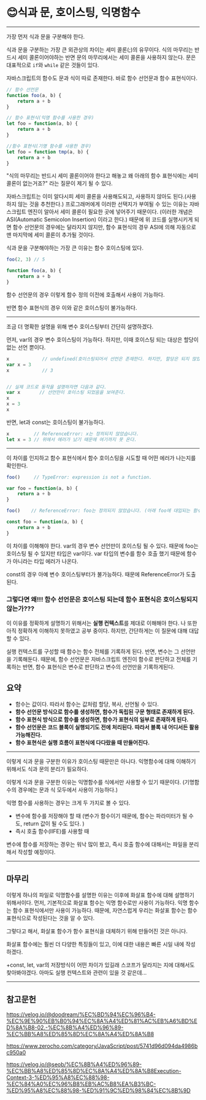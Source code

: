 

# 😊식과 문, 호이스팅, 익명함수

---

가장 먼저 식과 문을 구분해야 한다. 

식과 문을 구분하는 가장 큰 외관상의 차이는 세미 콜론(;)의 유무이다. 식의 마무리는 반드시 세미 콜론이어야하는 반면 문의 마무리에서는 세미 콜론을 사용하지 않는다. 문은 대표적으로 `if`와 `while` 같은 것들이 있다.

자바스크립트의 함수도 문과 식이 따로 존재한다. 바로 함수 선언문과 함수 표현식이다.

```javascript
// 함수 선언문
function foo(a, b) {
	return a + b
}

// 함수 표현식(익명 함수를 사용한 경우)
let foo = function(a, b) {
	return a + b
}

//함수 표현식(기명 함수를 사용한 경우)
let foo = function tmp(a, b) {
    return a + b
}
```

"식의 마무리는 반드시 세미 콜론이어야 한다고 해놓고 왜 아래의 함수 표현식에는 세미 콜론이 없는거죠?" 라는 질문이 제기 될 수 있다.

자바스크립트는 이미 알다시피 세미 콜론을 사용해도되고, 사용하지 않아도 된다.(사용하지 않는 것을 추천한다.) 프로그래머에게 이러한 선택지가 부여될 수 있는 이유는 자바스크립트 엔진이 알아서 세미 콜론이 필요한 곳에 넣어주기 때문이다. (이러한 개념은 ASI(Automatic Semicolon Insertion) 이라고 한다.) 때문에 위 코드를 실행시키게 되면 함수 선언문의 경우에는 달라지지 않지만, 함수 표현식의 경우 ASI에 의해 자동으로 맨 마지막에 세미 콜론이 추가될 것이다.

식과 문을 구분해야하는 가장 큰 이유는 함수 호이스팅에 있다.

```javascript
foo(2, 3) // 5

function foo(a, b) {
	return a + b
}
```

함수 선언문의 경우 이렇게 함수 정의 이전에 호출해서 사용이 가능하다. 

반면 함수 표현식의 경우 이와 같은 호이스팅이 불가능하다. 

---

조금 더 명확한 설명을 위해 변수 호이스팅부터 간단히 설명하겠다.

먼저, var의 경우 변수 호이스팅이 가능하다. 하지만, 이때 호이스팅 되는 대상은 할당이 없는 선언 뿐이다. 

```javascript
x            // undefined(호이스팅되어서 선언은 존재한다. 하지만, 할당은 되지 않았기 때문에 undefined가 나온다.)
var x = 3
x            // 3


// 실제 코드로 동작을 설명하자면 다음과 같다.
var x       // 선언만이 호이스팅 되었음을 보여준다.
x
x = 3
x
```

반면, let과 const는 호이스팅이 불가능하다.

```javascript
x         // ReferenceError: x는 정의되지 않았습니다.
let x = 3 // 위에서 에러가 났기 때문에 여기까지 못 온다.
```

---

이 차이를 인지하고 함수 표현식에서 함수 호이스팅을 시도할 때 어떤 에러가 나는지를 확인한다.

```javascript
foo()     // TypeError: expression is not a function.

var foo = function(a, b) {
	return a + b
}
```

```javascript
foo()    // ReferenceError: foo는 정의되지 않았습니다. (아래 foo에 대입되는 함수가 기명이어도 결과는 같다.)

const foo = function(a, b) {
	return a + b
}
```

이 차이를 이해해야 한다. var의 경우 변수 선언만이 호이스팅 될 수 있다. 때문에 foo는 호이스팅 될 수 있지만 타입은 var이다. var 타입의 변수를 함수 호출 했기 때문에 함수가 아니라는 타입 에러가 나온다.

const의 경우 아예 변수 호이스팅부터가 불가능하다. 때문에 ReferenceError가 도출된다.

### 그렇다면 왜!!! 함수 선언문은 호이스팅 되는데 함수 표현식은 호이스팅되지 않는가???

이 이유를 정확하게 설명하기 위해서는 **실행 컨텍스트**를 제대로 이해해야 한다. 나 또한 아직 정확하게 이해하지 못하였고 공부 중이다. 하지만, 간단하게는 이 질문에 대해 대답할 수 있다.

실행 컨텍스트를 구성할 때 함수는 함수 전체를 기록하게 된다. 반면, 변수는 그 선언만을 기록해둔다. 때문에, 함수 선언문은 자바스크립트 엔진이 함수로 판단하고 전체를 기록하는 반면, 함수 표현식은 변수로 판단하고 변수의 선언만을 기록하게된다.

## 요약

- 함수는 값이다. 따라서 함수는 값처럼 할당, 복사, 선언될 수 있다.
- **함수 선언문 방식으로 함수를 생성하면, 함수가 독립된 구문 형태로 존재하게 된다.**
- **함수 표현식 방식으로 함수를 생성하면, 함수가 표현식의 일부로 존재하게 된다.**
- **함수 선언문은 코드 블록이 실행되기도 전에 처리된다. 따라서 블록 내 어디서든 활용 가능해진다.**
- **함수 표현식은 실행 흐름이 표현식에 다다랐을 때 만들어진다.**

---

이렇게 식과 문을 구분한 이유가 호이스팅 때문만은 아니다. 익명함수에 대해 이해하기 위해서도 식과 문의 분리가 필요하다.

이렇게 식과 문을 구분한 이유는 익명함수를 식에서만 사용할 수 있기 때문이다. (기명함수의 경우에는 문과 식 모두에서 사용이 가능하다.)

익명 함수를 사용하는 경우는 크게 두 가지로 볼 수 있다.

- 변수에 함수를 저장해야 할 때 (변수가 함수이기 때문에, 함수는 파라미터가 될 수도, return 값이 될 수도 있다. )
- 즉시 호출 함수(IIFE)를 사용할 때

변수에 함수를 저장하는 경우는 워낙 많이 봤고, 즉시 호출 함수에 대해서는 파일을 분리해서 작성할 예정이다.

---

## 마무리

이렇게 하나의 파일로 익명함수를 설명한 이유는 이후에 화살표 함수에 대해 설명하기 위해서이다. 먼저, 기본적으로 화살표 함수는 익명 함수로만 사용이 가능하다. 익명 함수는 함수 표현식에서만 사용이 가능하다. 때문에, 자연스럽게 우리는 화살표 함수는 함수 표현식으로 작성된다는 것을 알 수 있다. 

그렇다고 해서, 화살표 함수가 함수 표현식을 대체하기 위해 만들어진 것은 아니다.

화살표 함수에는 훨씬 더 다양한 특징들이 있고, 이에 대한 내용은 빠른 시일 내에 작성하겠다.

+const, let, var의 저장방식이 어떤 차이가 있길래 스코프가 달라지는 지에 대해서도 찾아봐야겠다. 아마도 실행 컨텍스트와 관련이 있을 것 같은데...

---

## 참고문헌

https://velog.io/@doodream/%EC%BD%94%EC%96%B4-%EC%9E%90%EB%B0%94%EC%8A%A4%ED%81%AC%EB%A6%BD%ED%8A%B8-02.-%EC%8B%A4%ED%96%89-%EC%BB%A8%ED%85%8D%EC%8A%A4%ED%8A%B8

https://www.zerocho.com/category/JavaScript/post/5741d96d094da4986bc950a0

https://velog.io/@seob/%EC%8B%A4%ED%96%89-%EC%BB%A8%ED%85%8D%EC%8A%A4%ED%8A%B8Execution-Context-3-%ED%95%A8%EC%88%98-%EC%84%A0%EC%96%B8%EB%AC%B8%EA%B3%BC-%ED%95%A8%EC%88%98-%ED%91%9C%ED%98%84%EC%8B%9D

